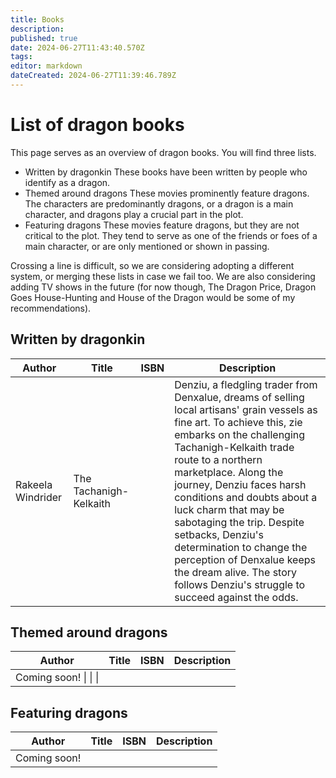 ```yaml
---
title: Books
description: 
published: true
date: 2024-06-27T11:43:40.570Z
tags: 
editor: markdown
dateCreated: 2024-06-27T11:39:46.789Z
---
```


# List of dragon books
This page serves as an overview of dragon books. You will find three lists.

- Written by dragonkin
These books have been written by people who identify as a dragon.
- Themed around dragons
These movies prominently feature dragons. The characters are predominantly dragons, or a dragon is a main character, and dragons play a crucial part in the plot.
- Featuring dragons
These movies feature dragons, but they are not critical to the plot. They tend to serve as one of the friends or foes of a main character, or are only mentioned or shown in passing.

Crossing a line is difficult, so we are considering adopting a different system, or merging these lists in case we fail too. We are also considering adding TV shows in the future (for now though, The Dragon Price, Dragon Goes House-Hunting and House of the Dragon would be some of my recommendations).

## Written by dragonkin
| Author | Title | ISBN | Description |
| --- | --- | --- | --- |
| Rakeela Windrider | The Tachanigh-Kelkaith | | Denziu, a fledgling trader from Denxalue, dreams of selling local artisans' grain vessels as fine art. To achieve this, zie embarks on the challenging Tachanigh-Kelkaith trade route to a northern marketplace. Along the journey, Denziu faces harsh conditions and doubts about a luck charm that may be sabotaging the trip. Despite setbacks, Denziu's determination to change the perception of Denxalue keeps the dream alive. The story follows Denziu's struggle to succeed against the odds.

## Themed around dragons
| Author | Title | ISBN | Description |
| --- | --- | --- | --- |
| Coming soon! \| \| \| |

## Featuring dragons
| Author | Title | ISBN | Description |
| --- | --- | --- | --- |
| Coming soon! |